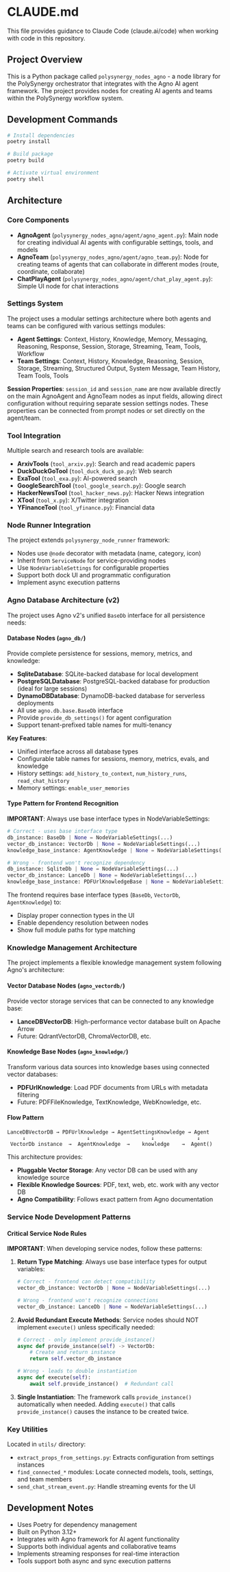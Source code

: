 # CLAUDE.md

This file provides guidance to Claude Code (claude.ai/code) when working with code in this repository.

## Project Overview

This is a Python package called `polysynergy_nodes_agno` - a node library for the PolySynergy orchestrator that integrates with the Agno AI agent framework. The project provides nodes for creating AI agents and teams within the PolySynergy workflow system.

## Development Commands

```bash
# Install dependencies
poetry install

# Build package
poetry build

# Activate virtual environment
poetry shell
```

## Architecture

### Core Components

- **AgnoAgent** (`polysynergy_nodes_agno/agent/agno_agent.py`): Main node for creating individual AI agents with configurable settings, tools, and models
- **AgnoTeam** (`polysynergy_nodes_agno/agent/agno_team.py`): Node for creating teams of agents that can collaborate in different modes (route, coordinate, collaborate)
- **ChatPlayAgent** (`polysynergy_nodes_agno/agent/chat_play_agent.py`): Simple UI node for chat interactions

### Settings System

The project uses a modular settings architecture where both agents and teams can be configured with various settings modules:

- **Agent Settings**: Context, History, Knowledge, Memory, Messaging, Reasoning, Response, Session, Storage, Streaming, Team, Tools, Workflow
- **Team Settings**: Context, History, Knowledge, Reasoning, Session, Storage, Streaming, Structured Output, System Message, Team History, Team Tools, Tools

**Session Properties**: `session_id` and `session_name` are now available directly on the main AgnoAgent and AgnoTeam nodes as input fields, allowing direct configuration without requiring separate session settings nodes. These properties can be connected from prompt nodes or set directly on the agent/team.

### Tool Integration

Multiple search and research tools are available:
- **ArxivTools** (`tool_arxiv.py`): Search and read academic papers
- **DuckDuckGoTool** (`tool_duck_duck_go.py`): Web search
- **ExaTool** (`tool_exa.py`): AI-powered search
- **GoogleSearchTool** (`tool_google_search.py`): Google search
- **HackerNewsTool** (`tool_hacker_news.py`): Hacker News integration  
- **XTool** (`tool_x.py`): X/Twitter integration
- **YFinanceTool** (`tool_yfinance.py`): Financial data

### Node Runner Integration

The project extends `polysynergy_node_runner` framework:
- Nodes use `@node` decorator with metadata (name, category, icon)
- Inherit from `ServiceNode` for service-providing nodes
- Use `NodeVariableSettings` for configurable properties
- Support both dock UI and programmatic configuration
- Implement async execution patterns

### Agno Database Architecture (v2)

The project uses Agno v2's unified `BaseDb` interface for all persistence needs:

#### Database Nodes (`agno_db/`)
Provide complete persistence for sessions, memory, metrics, and knowledge:
- **SqliteDatabase**: SQLite-backed database for local development
- **PostgreSQLDatabase**: PostgreSQL-backed database for production (ideal for large sessions)
- **DynamoDBDatabase**: DynamoDB-backed database for serverless deployments
- All use `agno.db.base.BaseDb` interface
- Provide `provide_db_settings()` for agent configuration
- Support tenant-prefixed table names for multi-tenancy

**Key Features**:
- Unified interface across all database types
- Configurable table names for sessions, memory, metrics, evals, and knowledge
- History settings: `add_history_to_context`, `num_history_runs`, `read_chat_history`
- Memory settings: `enable_user_memories`

#### Type Pattern for Frontend Recognition
**IMPORTANT**: Always use base interface types in NodeVariableSettings:
```python
# Correct - uses base interface type
db_instance: BaseDb | None = NodeVariableSettings(...)
vector_db_instance: VectorDb | None = NodeVariableSettings(...)
knowledge_base_instance: AgentKnowledge | None = NodeVariableSettings(...)

# Wrong - frontend won't recognize dependency
db_instance: SqliteDb | None = NodeVariableSettings(...)
vector_db_instance: LanceDb | None = NodeVariableSettings(...)
knowledge_base_instance: PDFUrlKnowledgeBase | None = NodeVariableSettings(...)
```

The frontend requires base interface types (`BaseDb`, `VectorDb`, `AgentKnowledge`) to:
- Display proper connection types in the UI
- Enable dependency resolution between nodes
- Show full module paths for type matching

### Knowledge Management Architecture

The project implements a flexible knowledge management system following Agno's architecture:

#### Vector Database Nodes (`agno_vectordb/`)
Provide vector storage services that can be connected to any knowledge base:
- **LanceDBVectorDB**: High-performance vector database built on Apache Arrow
- Future: QdrantVectorDB, ChromaVectorDB, etc.

#### Knowledge Base Nodes (`agno_knowledge/`)
Transform various data sources into knowledge bases using connected vector databases:
- **PDFUrlKnowledge**: Load PDF documents from URLs with metadata filtering
- Future: PDFFileKnowledge, TextKnowledge, WebKnowledge, etc.

#### Flow Pattern
```
LanceDBVectorDB → PDFUrlKnowledge → AgentSettingsKnowledge → Agent
     ↓                    ↓                    ↓              ↓
 VectorDb instance  →  AgentKnowledge  →    knowledge    →  Agent()
```

This architecture provides:
- **Pluggable Vector Storage**: Any vector DB can be used with any knowledge source
- **Flexible Knowledge Sources**: PDF, text, web, etc. work with any vector DB
- **Agno Compatibility**: Follows exact pattern from Agno documentation

### Service Node Development Patterns

#### Critical Service Node Rules
**IMPORTANT**: When developing service nodes, follow these patterns:

1. **Return Type Matching**: Always use base interface types for output variables:
   ```python
   # Correct - frontend can detect compatibility
   vector_db_instance: VectorDb | None = NodeVariableSettings(...)
   
   # Wrong - frontend won't recognize connections
   vector_db_instance: LanceDb | None = NodeVariableSettings(...)
   ```

2. **Avoid Redundant Execute Methods**: Service nodes should NOT implement `execute()` unless specifically needed:
   ```python
   # Correct - only implement provide_instance()
   async def provide_instance(self) -> VectorDb:
       # Create and return instance
       return self.vector_db_instance
   
   # Wrong - leads to double instantiation
   async def execute(self):
       await self.provide_instance()  # Redundant call
   ```

3. **Single Instantiation**: The framework calls `provide_instance()` automatically when needed. Adding `execute()` that calls `provide_instance()` causes the instance to be created twice.

### Key Utilities

Located in `utils/` directory:
- `extract_props_from_settings.py`: Extracts configuration from settings instances
- `find_connected_*` modules: Locate connected models, tools, settings, and team members
- `send_chat_stream_event.py`: Handle streaming events for the UI

## Development Notes

- Uses Poetry for dependency management
- Built on Python 3.12+
- Integrates with Agno framework for AI agent functionality
- Supports both individual agents and collaborative teams
- Implements streaming responses for real-time interaction
- Tools support both async and sync execution patterns